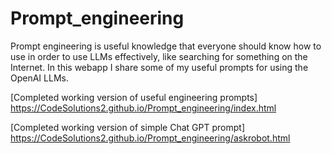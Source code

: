 # Prompt_engineering

Prompt engineering is useful knowledge that everyone should know how to use in order to use LLMs effectively, like searching for something on the Internet. In this webapp I share some of my useful prompts for using the OpenAI LLMs.

[Completed working version of useful engineering prompts] https://CodeSolutions2.github.io/Prompt_engineering/index.html

[Completed working version of simple Chat GPT prompt] https://CodeSolutions2.github.io/Prompt_engineering/askrobot.html
